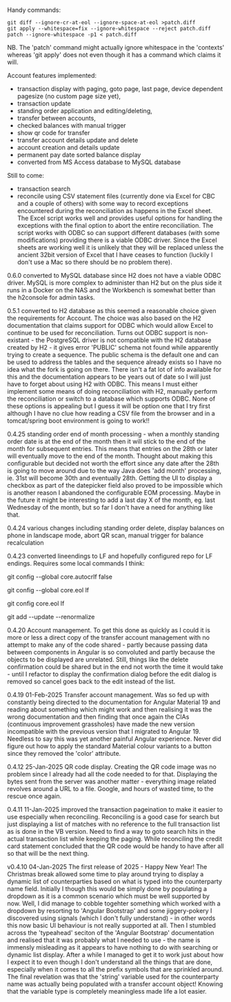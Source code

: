 Handy commands:

```
git diff --ignore-cr-at-eol --ignore-space-at-eol >patch.diff
git apply --whitespace=fix --ignore-whitespace --reject patch.diff
patch --ignore-whitespace -p1 < patch.diff
```
NB. The 'patch' command might actually ignore whitespace in the 'contexts' whereas 'git apply' does not even though it has 
a command which claims it will.

Account features implemented: 
   - transaction display with paging, goto page, last page, device dependent pagesize (no custom page size yet),
   - transaction update 
   - standing order application and editing/deleting,
   - transfer between accounts,
   - checked balances with manual trigger
   - show qr code for transfer
   - transfer account details update and delete
   - account creation and details update
   - permanent pay date sorted balance display
   - converted from MS Access database to MySQL database

Still to come:
  - transaction search
  - reconcile using CSV statement files (currently done via Excel for CBC and a couple of others) with some way to record exceptions encountered during the reconciliation as happens in the Excel sheet. The Excel script works well and provides useful options for handling the exceptions with the final option to abort the entire reconciliation. The script works with ODBC so can support different databases (with some modifications) providing there is a viable ODBC driver. Since the Excel sheets are working well it is unlikely that they will be replaced unless the ancient 32bit version of Excel that I have ceases to function (luckily I don't use a Mac so there should be no problem there).

0.6.0 converted to MySQL database since H2 does not have a viable ODBC driver. MySQL is more complex to administer than H2 
but on the plus side it runs in a Docker on the NAS and the Workbench is somewhat better than the h2console for admin tasks.

0.5.1 converted to H2 database as this seemed a reasonable choice given the requirements for Account. The choice
was also based on the H2 documentation that claims support for ODBC which would allow Excel to continue to be used for reconciliation. 
Turns out ODBC support is non-existant - the PostgreSQL driver is not compatible with the H2 database created by H2 - it 
gives error 'PUBLIC' schema not found while apparently trying to create a sequence. The public schema is the default one and can be
used to address the tables and the sequence already exists so I have no idea what the fork is going on there. There isn't a fat lot of
info available for this and the documentation appears to be years out of date so I will just have to forget about using H2 with ODBC.
This means I must either implement some means of doing reconciliation with H2, manually perform the reconciliation or switch to a database
which supports ODBC. None of these options is appealing but I guess it will be option one that I try first although I have no clue
how reading a CSV file from the browser and in a tomcat/spring boot environment is going to work!! 

0.4.25 standing order end of month processing - when a monthly standing order date is at the end of the month then it will stick to the end of the month for subsequent entries. This means that entries on the 28th or later will eventually move to the end of the month. Thought about making this configurable but decided not worth the effort since any date after the 28th is going to move around due to the way Java does 'add month' processing, ie. 31st will become 30th and eventually 28th. Getting the UI to display a checkbox as part of the datepicker field also proved to be impossible which is another reason I abandoned the configurable EOM processing. Maybe in the future it might be interesting to add a last day X of the month, eg. last Wednesday of the month, but so far I don't have a need for anything like that.

0.4.24 various changes including standing order delete, display balances on phone in landscape mode, abort QR scan, manual trigger for balance recalculation
    
0.4.23 converted lineendings to LF and hopefully configured repo for LF endings. Requires some
local commands I think:

git config --global core.autocrlf false

git config --global core.eol lf

git config core.eol lf

git add --update --renormalize

0.4.20 Account management. To get this done as quickly as I could it is more or less a direct copy of the 
transfer account management with no attempt to make any of the code shared - partly because passing data between components 
in Angular is so convoluted and partly because the objects to be displayed are unrelated. Still, things like the delete 
confirmation could be shared but in the end not worth the time it would take - until I refactor to display the confirmation
dialog before the edit dialog is removed so cancel goes back to the edit instead of the list. 

0.4.19 01-Feb-2025 Transfer account management. Was so fed up with constantly being directed to the documentation for 
Angular Material 19 and reading about something which might work and then realising it was the wrong documentation and then
finding that once again the CIAs (continuous improvement grassholes) have made the new version incompatible with the 
previous version that I migrated to Angular 19. Needless to say this was yet another painful Angular experience. 
Never did figure out how to apply the standard Material colour variants to a button since they removed the 'color' attribute.

0.4.12 25-Jan-2025 QR code display. Creating the QR code image was no problem since I already
had all the code needed to for that. Displaying the bytes sent from the server was another matter - everything image related 
revolves around a URL to a file. Google, and hours of wasted time, to the rescue once again.

0.4.11 11-Jan-2025 improved the transaction pageination to make it easier to use especially when reconciling. Reconciling
is a good case for search but just displaying a list of matches with no reference to the full transaction list as is done 
in the VB version. Need to find a way to goto search hits in the actual transaction list while keeping the paging.
While reconciling the credit card statement concluded that the QR code would be handy to have after all so that will be 
the next thing.

v0.4.10 04-Jan-2025 The first release of 2025 - Happy New Year! The Christmas break allowed some time to play around trying 
to display a dynamic list of counterparties based on what is typed into the counterparty name field. Initially I though this
would be simply done by populating a dropdown as it is a common scenario which must be well supported by now. Well, I did manage to 
cobble togehter something which worked with a dropdown by resorting to 'Angular Bootstrap' and some jiggery-pokery I discovered
using signals (which I don't fully understand) - in other words this now basic UI behaviour is not really supported at all. Then I 
stumbled across the 'typeahead' seciton of the 'Angular Bootstrap' documentation and realised that it was probably what I needed to 
use - the name is immensly misleading as it appears to have nothing to do with searching or dynamic list display. After a while I
managed to get it to work just about how I expect it to even though I don't understand all the things that are done, 
especially when it comes to all the prefix symbols that are sprinkled around. The final revelation was that the 'string' variable 
used for the counterparty name was actually being populated with a transfer account object! Knowing that the variable type
is completely meaningless made life a lot easier.
